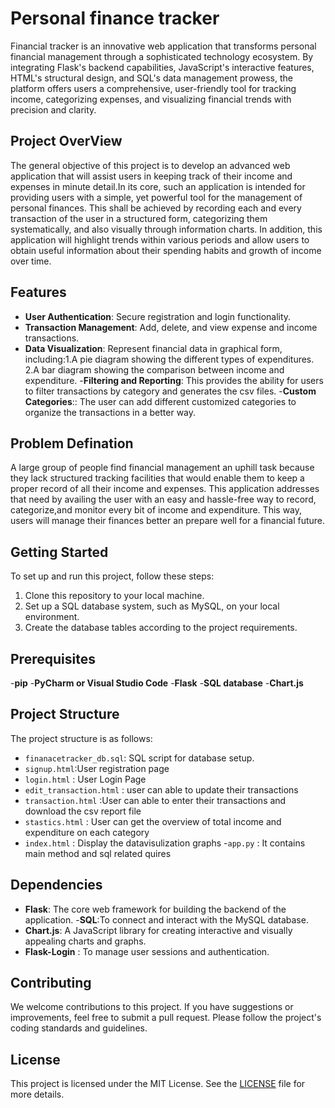 # Personal finance tracker

Financial tracker is an innovative web application that transforms personal financial management through a sophisticated technology ecosystem. By integrating Flask's backend capabilities, JavaScript's interactive features, HTML's structural design, and SQL's data management prowess, the platform offers users a comprehensive, user-friendly tool for tracking income, categorizing expenses, and visualizing financial trends with precision and clarity.
## Project OverView
The general objective of this project is to develop an advanced web application that will assist users in keeping track of their income and expenses in minute detail.In its core, such an application is intended for providing users with a simple, yet powerful tool for the management of personal finances. This shall be achieved by recording each and every transaction of the user in a structured form, categorizing them systematically, and also visually through information charts. In addition, this application will highlight trends within various periods and allow users to obtain useful information about their spending habits and growth of income over time. 

## Features

- **User Authentication**: Secure registration and login functionality.
- **Transaction Management**: Add, delete, and view expense and income transactions.
- **Data Visualization**: Represent financial data in graphical form, 
   including:1.A pie diagram showing the different types of expenditures. 
             2.A bar diagram showing the comparison between income and expenditure.
-**Filtering and Reporting**: This provides the ability for users to filter transactions by category and generates the csv files.
-**Custom Categories**:: The user can add different customized categories to organize the transactions in a better way.

## Problem Defination 

A large group of people find financial management an uphill task because they lack structured tracking facilities that would enable them to keep a proper record of all their income and expenses. This application addresses that need by availing the   user with an easy and hassle-free way to record, categorize,and monitor every bit of income and expenditure. This way,  users will manage their finances better an prepare well for a  financial future.


## Getting Started
To set up and run this project, follow these steps:
1. Clone this repository to your local machine.
2. Set up a SQL database system, such as MySQL, on your local environment.
3. Create the database tables according to the project requirements.

## Prerequisites
-**pip**
-**PyCharm or Visual Studio Code**
-**Flask**
-**SQL database**
-**Chart.js**



## Project Structure
The project structure is as follows:
- `finanacetracker_db.sql`: SQL script for database setup.
- `signup.html`:User registration page
- `login.html` : User Login Page
- `edit_transaction.html` : user can able to update their transactions
- `transaction.html` :User can able to enter their transactions and download the csv report file
- `stastics.html` : User can get the overview of  total income and expenditure on each category 
- `index.html` : Display the datavisulization graphs 
-`app.py` : It contains main method and sql related quires


## Dependencies
- **Flask**: The core web framework for building the backend of the application.
-**SQL**:To connect and interact with the MySQL database.
- **Chart.js**:  A JavaScript library for creating interactive and visually appealing charts and graphs.
- **Flask-Login** : To manage user sessions and authentication.


## Contributing
We welcome contributions to this project. If you have suggestions or improvements, feel free to submit a pull request. Please follow the project's coding standards and guidelines.

## License
This project is licensed under the MIT License. See the [LICENSE](LICENSE) file for more details.
